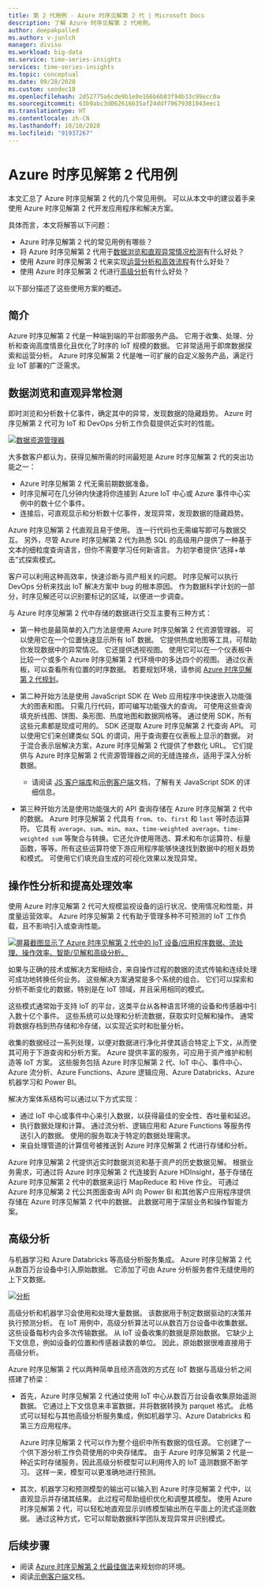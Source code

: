 ```yaml
---
title: 第 2 代用例 - Azure 时序见解第 2 代 | Microsoft Docs
description: 了解 Azure 时序见解第 2 代用例。
author: deepakpalled
ms.author: v-junlch
manager: diviso
ms.workload: big-data
ms.service: time-series-insights
services: time-series-insights
ms.topic: conceptual
ms.date: 09/28/2020
ms.custom: seodec18
ms.openlocfilehash: 2d52775a6cde9b1e8e166b6b83f94b33c99ecc0a
ms.sourcegitcommit: 63b9abc3d062616b35af24ddf79679381043eec1
ms.translationtype: HT
ms.contentlocale: zh-CN
ms.lasthandoff: 10/10/2020
ms.locfileid: "91937267"
---
```

# <a name="azure-time-series-insights-gen2-use-cases"></a>Azure 时序见解第 2 代用例

本文汇总了 Azure 时序见解第 2 代的几个常见用例。 可以从本文中的建议着手来使用 Azure 时序见解第 2 代开发应用程序和解决方案。

具体而言，本文将解答以下问题：

* Azure 时序见解第 2 代的常见用例有哪些？
* 将 Azure 时序见解第 2 代用于[数据浏览和直观异常情况检测](#data-exploration-and-visual-anomaly-detection)有什么好处？
* 使用 Azure 时序见解第 2 代来实现[运营分析和高效流程](#operational-analysis-and-driving-process-efficiency)有什么好处？
* 使用 Azure 时序见解第 2 代进行[高级分析](#advanced-analytics)有什么好处？

以下部分描述了这些使用方案的概述。

## <a name="introduction"></a>简介

Azure 时序见解第 2 代是一种端到端的平台即服务产品。 它用于收集、处理、分析和查询高度情景化且优化了时序的 IoT 规模的数据。 它非常适用于即席数据探索和运营分析。 Azure 时序见解第 2 代是唯一可扩展的自定义服务产品，满足行业 IoT 部署的广泛需求。

## <a name="data-exploration-and-visual-anomaly-detection"></a>数据浏览和直观异常检测

即时浏览和分析数十亿事件，确定其中的异常，发现数据的隐藏趋势。 Azure 时序见解第 2 代可为 IoT 和 DevOps 分析工作负载提供近实时的性能。

[![数据资源管理器](./media/v2-update-use-cases/data-explorer.png)](./media/v2-update-use-cases/data-explorer.png#lightbox)

大多数客户都认为，获得见解所需的时间最短是 Azure 时序见解第 2 代的突出功能之一：

* Azure 时序见解第 2 代无需前期数据准备。
* 时序见解可在几分钟内快速将你连接到 Azure IoT 中心或 Azure 事件中心实例中的数十亿个事件。
* 连接后，可直观显示和分析数十亿事件，发现异常，发现数据的隐藏趋势。

Azure 时序见解第 2 代直观且易于使用。 连一行代码也无需编写即可与数据交互。 另外，尽管 Azure 时序见解第 2 代为熟悉 SQL 的高级用户提供了一种基于文本的细粒度查询语言，但你不需要学习任何新语言。 为初学者提供“选择+单击”式探索模式。

客户可以利用这种高效率，快速诊断与资产相关的问题。 时序见解可以执行 DevOps 分析来找出 IoT 解决方案中 bug 的根本原因。 作为数据科学计划的一部分，时序见解还可以识别要标记的区域，以便进一步调查。

与 Azure 时序见解第 2 代中存储的数据进行交互主要有三种方式：

* 第一种也是最简单的入门方法是使用 Azure 时序见解第 2 代资源管理器。 可以使用它在一个位置快速显示所有 IoT 数据。 它提供热度地图等工具，可帮助你发现数据中的异常情况。 它还提供透视视图。 使用它可以在一个仪表板中比较一个或多个 Azure 时序见解第 2 代环境中的多达四个的视图。 通过仪表板，可以查看所有位置的时序数据。 若要规划环境，请参阅 [Azure 时序见解第 2 代规划](./time-series-insights-update-plan.md)。

* 第二种开始方法是使用 JavaScript SDK 在 Web 应用程序中快速嵌入功能强大的图表和图。 只需几行代码，即可编写功能强大的查询。 可使用这些查询填充折线图、饼图、条形图、热度地图和数据网格等。 通过使用 SDK，所有这些元素都是现成可用的。 SDK 还提取 Azure 时序见解第 2 代查询 API。 可以使用它们来创建类似 SQL 的谓词，用于查询要在仪表板上显示的数据。 对于混合表示层解决方案，Azure 时序见解第 2 代提供了参数化 URL。 它们提供与 Azure 时序见解第 2 代资源管理器之间的无缝连接点，适用于深入分析数据。

  * 请阅读 [JS 客户端库](https://github.com/microsoft/tsiclient/blob/master/docs/API.md)和[示例客户端](https://github.com/Microsoft/tsiclient)文档，了解有关 JavaScript SDK 的详细信息。

* 第三种开始方法是使用功能强大的 API 查询存储在 Azure 时序见解第 2 代中的数据。 Azure 时序见解第 2 代具有 `from`、`to`、`first` 和 `last` 等时态运算符。 它具有 `average`、`sum`、`min`、`max`、`time-weighted average`、`time-weighted sum` 等聚合与转换。它还允许使用筛选、算术和布尔运算符、标量函数，等等。所有这些运算符使下游应用程序能够快速找到数据中的相关趋势和模式。 可使用它们填充自生成的可视化效果以发现异常。

## <a name="operational-analysis-and-driving-process-efficiency"></a>操作性分析和提高处理效率

使用 Azure 时序见解第 2 代可大规模监视设备的运行状况、使用情况和性能，并度量运营效率。 Azure 时序见解第 2 代有助于管理多种不可预测的 IoT 工作负载，且不影响引入或查询性能。

[![屏幕截图显示了 Azure 时序见解第 2 代中的 IoT 设备/应用程序数据、流处理、操作效率、智能/见解和高级分析。](./media/v2-update-use-cases/overview.png)](./media/v2-update-use-cases/overview.png#lightbox)

如果与正确的技术或解决方案相结合，来自操作过程的数据的流式传输和连续处理可成功地转换任何业务。 这些解决方案通常是多个系统的组合。 它们可以探索和分析不断变化的数据，特别是在 IoT 领域，并且采用相同的模式。

这些模式通常始于支持 IoT 的平台，这类平台从各种语言环境的设备和传感器中引入数十亿个事件。 这些系统可以处理和分析流数据，获取实时见解和操作。 通常将数据存档到热存储和冷存储，以实现近实时和批量分析。

收集的数据经过一系列处理，以便对数据进行净化并使其适合特定上下文，从而使其可用于下游查询和分析方案。 Azure 提供丰富的服务，可应用于资产维护和制造等 IoT 方案。 这些服务包括 Azure 时序见解第 2 代、IoT 中心、事件中心、Azure 流分析、Azure Functions、Azure 逻辑应用、Azure Databricks、Azure 机器学习和 Power BI。

解决方案体系结构可以通过以下方式实现：

* 通过 IoT 中心或事件中心来引入数据，以获得最佳的安全性、吞吐量和延迟。
* 执行数据处理和计算。 通过流分析、逻辑应用和 Azure Functions 等服务传送引入的数据。 使用的服务取决于特定的数据处理需求。
* 来自处理管道的计算信号被推送到 Azure 时序见解第 2 代进行存储和分析。

Azure 时序见解第 2 代提供近实时数据浏览和基于资产的历史数据见解。 根据业务需求，可通过将 Azure 时序见解第 2 代连接到 Azure HDInsight，基于存储在 Azure 时序见解第 2 代中的数据来运行 MapReduce 和 Hive 作业。 可通过 Azure 时序见解第 2 代公共图面查询 API 向 Power BI 和其他客户应用程序提供存储在 Azure 时序见解第 2 代中的数据。 此数据可用于深层业务和操作智能方案。

## <a name="advanced-analytics"></a>高级分析

与机器学习和 Azure Databricks 等高级分析服务集成。 Azure 时序见解第 2 代从数百万台设备中引入原始数据。 它添加了可由 Azure 分析服务套件无缝使用的上下文数据。

[![分析](./media/v2-update-use-cases/advanced-analytics.png)](./media/v2-update-use-cases/advanced-analytics.png#lightbox)

高级分析和机器学习会使用和处理大量数据。 该数据用于制定数据驱动的决策并执行预测分析。 在 IoT 用例中，高级分析算法可以从数百万台设备中收集数据。 这些设备每秒内会多次传输数据。 从 IoT 设备收集的数据是原始数据。 它缺少上下文信息，例如设备的位置和传感器读数的单位。 因此，原始数据很难直接用于高级分析。

Azure 时序见解第 2 代以两种简单且经济高效的方式在 IoT 数据与高级分析之间搭建了桥梁：

* 首先，Azure 时序见解第 2 代通过使用 IoT 中心从数百万台设备收集原始遥测数据。 它通过上下文信息来丰富数据，并将数据转换为 parquet 格式。 此格式可以轻松与其他高级分析服务集成，例如机器学习、Azure Databricks 和第三方应用程序。

    Azure 时序见解第 2 代可以作为整个组织中所有数据的信任源。 它创建了一个供下游分析工作负荷使用的中央存储库。 由于 Azure 时序见解第 2 代是一种近实时存储服务，因此高级分析模型可以利用传入的 IoT 遥测数据不断学习。 这样一来，模型可以更准确地进行预测。

* 其次，机器学习和预测模型的输出可以输入到 Azure 时序见解第 2 代中，以直观显示并存储其结果。 此过程可帮助组织优化和调整其模型。 使用 Azure 时序见解第 2 代，可以轻松地直观显示训练模型输出所在平面上的流式遥测数据。 通过这种方式，它可以帮助数据科学团队发现异常并识别模式。

## <a name="next-steps"></a>后续步骤

* 阅读 [Azure 时序见解第 2 代最佳做法](./time-series-insights-update-plan.md)来规划你的环境。
* 阅读[示例客户端](https://github.com/Microsoft/tsiclient)文档。

